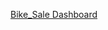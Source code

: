 [Bike_Sale Dashboard](https://public.tableau.com/views/Book1_17108749356520/BikeAnalysis?:language=en-US&:sid=&:display_count=n&:origin=viz_share_link)
